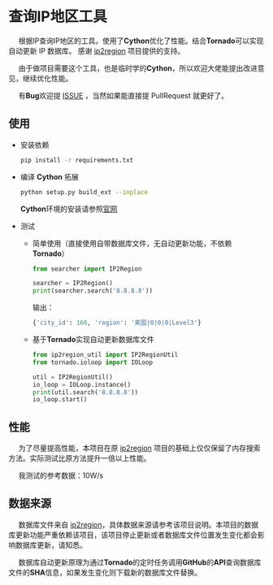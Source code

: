 查询IP地区工具
===
&nbsp;&nbsp;&nbsp;&nbsp;
根据IP查询IP地区的工具。使用了**Cython**优化了性能。结合**Tornado**可以实现自动更新 IP 数据库。
感谢 [ip2region](https://github.com/lionsoul2014/ip2region) 项目提供的支持。

&nbsp;&nbsp;&nbsp;&nbsp;
由于做项目需要这个工具，也是临时学的**Cython**，所以欢迎大佬能提出改进意见，继续优化性能。

&nbsp;&nbsp;&nbsp;&nbsp;
有**Bug**欢迎提 [ISSUE](https://github.com/459217974/ip2region/issues/new) ，当然如果能直接提 PullRequest 就更好了。

## 使用

* 安装依赖

    ```bash
    pip install -r requirements.txt    
    ``` 
* 编译 **Cython** 拓展

    ```bash
    python setup.py build_ext --inplace
    ```
    
    **Cython**环境的安装请参照[官网](http://docs.cython.org/en/latest/src/quickstart/install.html)
    
* 测试

    - 简单使用（直接使用自带数据库文件，无自动更新功能，不依赖**Tornado**）
    
        ```python
        from searcher import IP2Region
  
        searcher = IP2Region()
        print(searcher.search('8.8.8.8'))
        ```
        输出：
        ```python
        {'city_id': 166, 'region': '美国|0|0|0|Level3'}
        ```
     - 基于**Tornado**实现自动更新数据库文件
    
        ```python
        from ip2region_util import IP2RegionUtil
        from tornado.ioloop import IOLoop
 
        util = IP2RegionUtil()
        io_loop = IOLoop.instance()
        print(util.search('8.8.8.8'))
        io_loop.start()
        ```
        
 ## 性能
 
 &nbsp;&nbsp;&nbsp;&nbsp;
 为了尽量提高性能，本项目在原 [ip2region](https://github.com/lionsoul2014/ip2region) 项目的基础上仅仅保留了内存搜索方法。实际测试比原方法提升一倍以上性能。
 
 &nbsp;&nbsp;&nbsp;&nbsp;
 我测试的参考数据：10W/s
 
 ## 数据来源
 
  &nbsp;&nbsp;&nbsp;&nbsp;
  数据库文件来自 [ip2region](https://github.com/lionsoul2014/ip2region)，具体数据来源请参考该项目说明。本项目的数据库更新功能严重依赖该项目，该项目停止更新或者数据库文件位置发生变化都会影响数据库更新，请知悉。
  
  &nbsp;&nbsp;&nbsp;&nbsp;
  数据库自动更新原理为通过**Tornado**的定时任务调用**GitHub**的**API**查询数据库文件的**SHA**信息，如果发生变化则下载新的数据库文件替换。 
